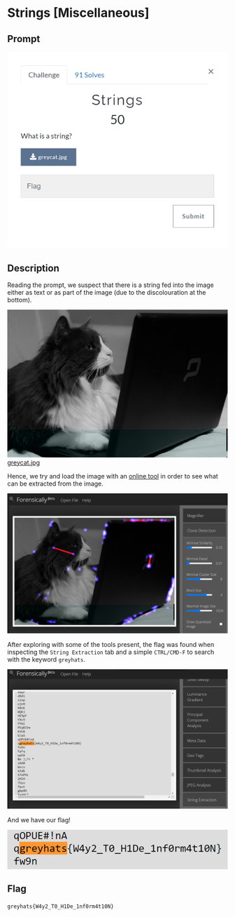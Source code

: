 # Strings [Miscellaneous]

## Prompt
![Image of prompt](./screenshots/strings-prompt.png)

## Description
Reading the prompt, we suspect that there is a string fed into the image either as text or as part of the image (due to the discolouration at the bottom).

![Cat image](./files/greycat.jpg)
[greycat.jpg](./files/greycat.jpg)

Hence, we try and load the image with an [online tool](https://29a.ch/photo-forensics/#forensic-magnifier) in order to see what can be extracted from the image.

![Analysis page](./screenshots/strings-analysis.png)

After exploring with some of the tools present, the flag was found when inspecting the `String Extraction` tab and a simple `CTRL/CMD-F` to search with the keyword `greyhats`.

![String Extraction](./screenshots/strings-extractor.png)

And we have our flag!

![String Extraction](./screenshots/strings-flag.png)

## Flag
`greyhats{W4y2_T0_H1De_1nf0rm4t10N}`